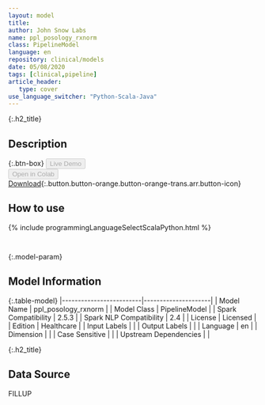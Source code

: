 ```yaml
---
layout: model
title: 
author: John Snow Labs
name: ppl_posology_rxnorm
class: PipelineModel
language: en
repository: clinical/models
date: 05/08/2020
tags: [clinical,pipeline]
article_header:
   type: cover
use_language_switcher: "Python-Scala-Java"
---
```


{:.h2_title}
## Description 




{:.btn-box}
<button class="button button-orange" disabled>Live Demo</button><br/><button class="button button-orange" disabled>Open in Colab</button><br/>[Download](https://s3.amazonaws.com/auxdata.johnsnowlabs.com/clinical/models/ppl_posology_rxnorm_en_2.5.3_2.4_1596638834463.zip){:.button.button-orange.button-orange-trans.arr.button-icon}<br/>

## How to use 
<div class="tabs-box" markdown="1">

{% include programmingLanguageSelectScalaPython.html %}

```python

```

```scala

```
</div>



{:.model-param}
## Model Information
{:.table-model}
|-------------------------|---------------------|
| Model Name              | ppl_posology_rxnorm |
| Model Class             | PipelineModel       |
| Spark Compatibility     | 2.5.3               |
| Spark NLP Compatibility | 2.4                 |
| License                 | Licensed            |
| Edition                 | Healthcare          |
| Input Labels            |                     |
| Output Labels           |                     |
| Language                | en                  |
| Dimension               |                     |
| Case Sensitive          |                     |
| Upstream Dependencies   |                     |




{:.h2_title}
## Data Source
FILLUP

